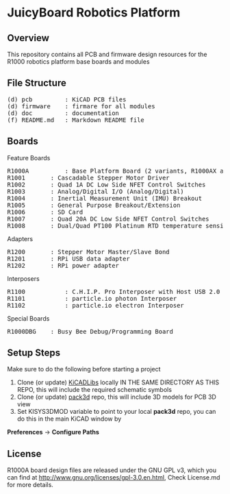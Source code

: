 JuicyBoard Robotics Platform
=======================
Overview
--------

This repository contains all PCB and firmware design resources for the R1000 robotics platform base boards and modules

File Structure
--------------
<pre>
(d) pcb	        : KiCAD PCB files
(d) firmware    : firmare for all modules
(d) doc         : documentation
(f) README.md   : Markdown README file
</pre>

Boards
------
Feature Boards
<pre>
R1000A 	        : Base Platform Board (2 variants, R1000AX and R1000A)
R1001		: Cascadable Stepper Motor Driver
R1002		: Quad 1A DC Low Side NFET Control Switches
R1003		: Analog/Digital I/O (Analog/Digital)
R1004		: Inertial Measurement Unit (IMU) Breakout
R1005		: General Purpose Breakout/Extension
R1006 		: SD Card
R1007		: Quad 20A DC Low Side NFET Control Switches
R1008		: Dual/Quad PT100 Platinum RTD temperature sensing module
</pre>
Adapters
<pre>
R1200		: Stepper Motor Master/Slave Bond
R1201		: RPi USB data adapter
R1202		: RPi power adapter
</pre>
Interposers
<pre>
R1100           : C.H.I.P. Pro Interposer with Host USB 2.0 
R1101           : particle.io photon Interposer
R1102           : particle.io electron Interposer
</pre>
Special Boards
<pre>
R1000DBG	: Busy Bee Debug/Programming Board
</pre>
Setup Steps
-----------
Make sure to do the following before starting a project

1. Clone (or update) [KiCADLibs](https://github.com/pluggee/KiCADLibs) locally IN THE SAME DIRECTORY AS THIS REPO, this will include the required schematic symbols
2. Clone (or update) [pack3d](https://github.com/pluggee/pack3d) repo, this will include 3D models for PCB 3D view
3. Set KISYS3DMOD variable to point to your local **pack3d** repo, you can do this in the main KiCAD window by

**Preferences** -> **Configure Paths**

License
-------
R1000A board design files are released under the GNU GPL v3, which you can find at <http://www.gnu.org/licenses/gpl-3.0.en.html>,
Check License.md for more details.
